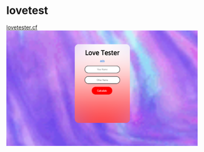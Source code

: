 # lovetest
[lovetester.cf](https://www.lovetester.cf)
![lovetester.cf](https://github.com/sktstudios/lovetest/blob/main/Capture%20d%E2%80%99%C3%A9cran%20(9).png)
